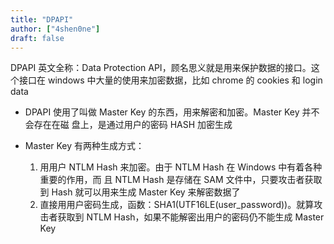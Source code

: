 ```yaml
---
title: "DPAPI"
author: ["4shen0ne"]
draft: false
---
```


DPAPI 英文全称：Data Protection API，顾名思义就是用来保护数据的接口。这个接口在
windows 中大量的使用来加密数据，比如 chrome 的 cookies 和 login data

-   DPAPI 使用了叫做 Master Key 的东西，用来解密和加密。Master Key 并不会存在在磁
    盘上，是通过用户的密码 HASH 加密生成

-   Master Key 有两种生成方式：
    1.  用用户 NTLM Hash 来加密。由于 NTLM Hash 在 Windows 中有着各种重要的作用，而
        且 NTLM Hash 是存储在 SAM 文件中，只要攻击者获取到 Hash 就可以用来生成
        Master Key 来解密数据了
    2.  直接用用户密码生成，函数：SHA1(UTF16LE(user_password))。就算攻击者获取到
        NTLM Hash，如果不能解密出用户的密码仍不能生成 Master Key
